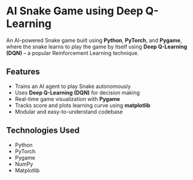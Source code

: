 # AI Snake Game using Deep Q-Learning

An AI-powered Snake game built using **Python**, **PyTorch**, and **Pygame**, where the snake learns to play the game by itself using **Deep Q-Learning (DQN)** – a popular Reinforcement Learning technique.

## Features

- Trains an AI agent to play Snake autonomously
- Uses **Deep Q-Learning (DQN)** for decision making
- Real-time game visualization with **Pygame**
- Tracks score and plots learning curve using **matplotlib**
- Modular and easy-to-understand codebase

## Technologies Used

- Python
- PyTorch
- Pygame
- NumPy
- Matplotlib

